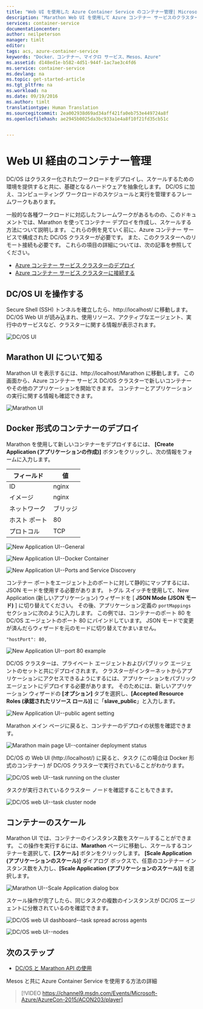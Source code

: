 ```yaml
---
title: "Web UI を使用した Azure Container Service のコンテナー管理| Microsoft Docs"
description: "Marathon Web UI を使用して Azure コンテナー サービスのクラスター サービスにコンテナーをデプロイします。"
services: container-service
documentationcenter: 
author: neilpeterson
manager: timlt
editor: 
tags: acs, azure-container-service
keywords: "Docker、コンテナー、マイクロ サービス、Mesos、Azure"
ms.assetid: d148ed1e-b582-4d51-944f-1ac7ae3c4fd6
ms.service: container-service
ms.devlang: na
ms.topic: get-started-article
ms.tgt_pltfrm: na
ms.workload: na
ms.date: 09/19/2016
ms.author: timlt
translationtype: Human Translation
ms.sourcegitcommit: 2ea002938d69ad34aff421fa0eb753e449724a8f
ms.openlocfilehash: ae2945b0025da3bc933a1e4a8f10f21fd35cb51c


---
```

# <a name="container-management-through-the-web-ui"></a>Web UI 経由のコンテナー管理
DC/OS はクラスター化されたワークロードをデプロイし、スケールするための環境を提供すると共に、基礎となるハードウェアを抽象化します。 DC/OS に加え、コンピューティング ワークロードのスケジュールと実行を管理するフレームワークもあります。

一般的な各種ワークロードに対応したフレームワークがあるものの、このドキュメントでは、Marathon を使ってコンテナー デプロイを作成し、スケールする方法について説明します。 これらの例を見ていく前に、Azure コンテナー サービスで構成された DC/OS クラスターが必要です。 また、このクラスターへのリモート接続も必要です。 これらの項目の詳細については、次の記事を参照してください。

* [Azure コンテナー サービス クラスターのデプロイ](container-service-deployment.md)
* [Azure コンテナー サービス クラスターに接続する](container-service-connect.md)

## <a name="explore-the-dcos-ui"></a>DC/OS UI を操作する
Secure Shell (SSH) トンネルを確立したら、http://localhost/ に移動します。 DC/OS Web UI が読み込まれ、使用リソース、アクティブなエージェント、実行中のサービスなど、クラスターに関する情報が表示されます。

![DC/OS UI](media/dcos/dcos2.png)

## <a name="explore-the-marathon-ui"></a>Marathon UI について知る
Marathon UI を表示するには、http://localhost/Marathon に移動します。 この画面から、Azure コンテナー サービス DC/OS クラスターで新しいコンテナーやその他のアプリケーションを開始できます。 コンテナーとアプリケーションの実行に関する情報も確認できます。  

![Marathon UI](media/dcos/dcos3.png)

## <a name="deploy-a-dockerformatted-container"></a>Docker 形式のコンテナーのデプロイ
Marathon を使用して新しいコンテナーをデプロイするには、 **[Create Application (アプリケーションの作成)]** ボタンをクリックし、次の情報をフォームに入力します。

| フィールド | 値 |
| --- | --- |
| ID |nginx |
| イメージ |nginx |
| ネットワーク |ブリッジ |
| ホスト ポート |80 |
| プロトコル |TCP |

![New Application UI--General](media/dcos/dcos4.png)

![New Application UI--Docker Container](media/dcos/dcos5.png)

![New Application UI--Ports and Service Discovery](media/dcos/dcos6.png)

コンテナー ポートをエージェント上のポートに対して静的にマップするには、JSON モードを使用する必要があります。 トグル スイッチを使用して、New Application (新しいアプリケーション) ウィザードを [ **JSON Mode (JSON モード)** ] に切り替えてください。 その後、アプリケーション定義の `portMappings` セクションに次のように入力します。 この例では、コンテナーのポート 80 を DC/OS エージェントのポート 80 にバインドしています。 JSON モードで変更が済んだらウィザードを元のモードに切り替えてかまいません。

```none
"hostPort": 80,
```

![New Application UI--port 80 example](media/dcos/dcos13.png)

DC/OS クラスターは、プライベート エージェントおよびパブリック エージェントのセットと共にデプロイされます。 クラスターがインターネットからアプリケーションにアクセスできるようにするには、アプリケーションをパブリック エージェントにデプロイする必要があります。 そのためには、新しいアプリケーション ウィザードの **[オプション]** タブを選択し、**[Accepted Resource Roles (承認されたリソース ロール)]** に「**slave_public**」と入力します。

![New Application UI--public agent setting](media/dcos/dcos14.png)

Marathon メイン ページに戻ると、コンテナーのデプロイの状態を確認できます。

![Marathon main page UI--container deployment status](media/dcos/dcos7.png)

DC/OS の Web UI (http://localhost/) に戻ると、タスク (この場合は Docker 形式のコンテナー) が DC/OS クラスターで実行されていることがわかります。

![DC/OS web UI--task running on the cluster](media/dcos/dcos8.png)

タスクが実行されているクラスター ノードを確認することもできます。

![DC/OS web UI--task cluster node](media/dcos/dcos9.png)

## <a name="scale-your-containers"></a>コンテナーのスケール
Marathon UI では、コンテナーのインスタンス数をスケールすることができます。 この操作を実行するには、**Marathon** ページに移動し、スケールするコンテナーを選択して、**[スケール]** ボタンをクリックします。 **[Scale Application (アプリケーションのスケール)]** ダイアログ ボックスで、任意のコンテナー インスタンス数を入力し、**[Scale Application (アプリケーションのスケール)]** を選択します。

![Marathon UI--Scale Application dialog box](media/dcos/dcos10.png)

スケール操作が完了したら、同じタスクの複数のインスタンスが DC/OS エージェントに分散されているのを確認できます。

![DC/OS web UI dashboard--task spread across agents](media/dcos/dcos11.png)

![DC/OS web UI--nodes](media/dcos/dcos12.png)

## <a name="next-steps"></a>次のステップ
* [DC/OS と Marathon API の使用](container-service-mesos-marathon-rest.md)

Mesos と共に Azure Container Service を使用する方法の詳細

> [!VIDEO https://channel9.msdn.com/Events/Microsoft-Azure/AzureCon-2015/ACON203/player]
> 
> 




<!--HONumber=Nov16_HO2-->


